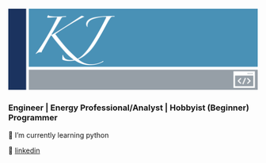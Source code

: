 [![bg][banner]][github]

###    Engineer | Energy Professional/Analyst | Hobbyist (Beginner) Programmer

🌱 I’m currently learning python

👔 [linkedin][linkedin]


[banner]: https://raw.githubusercontent.com/kismat-jinadu/kismat-jinadu/master/banner.png
[linkedin]: https://www.linkedin.com/in/kismat-jinadu/
[github]: https://github.com/kismat-jinadu
